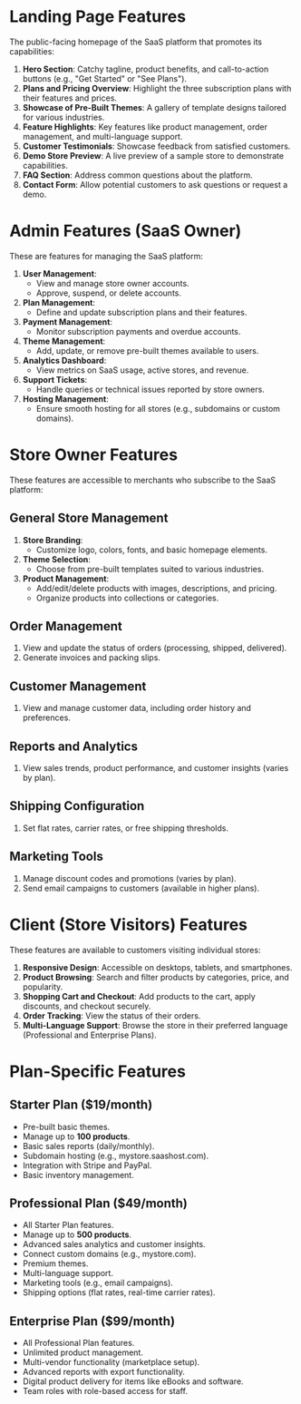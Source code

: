 # Landing Page Features
The public-facing homepage of the SaaS platform that promotes its capabilities:
1. **Hero Section**: Catchy tagline, product benefits, and call-to-action buttons (e.g., "Get Started" or "See Plans").
2. **Plans and Pricing Overview**: Highlight the three subscription plans with their features and prices.
3. **Showcase of Pre-Built Themes**: A gallery of template designs tailored for various industries.
4. **Feature Highlights**: Key features like product management, order management, and multi-language support.
5. **Customer Testimonials**: Showcase feedback from satisfied customers.
6. **Demo Store Preview**: A live preview of a sample store to demonstrate capabilities.
7. **FAQ Section**: Address common questions about the platform.
8. **Contact Form**: Allow potential customers to ask questions or request a demo.

# Admin Features (SaaS Owner)
These are features for managing the SaaS platform:
1. **User Management**:
   * View and manage store owner accounts.
   * Approve, suspend, or delete accounts.
2. **Plan Management**:
   * Define and update subscription plans and their features.
3. **Payment Management**:
   * Monitor subscription payments and overdue accounts.
4. **Theme Management**:
   * Add, update, or remove pre-built themes available to users.
5. **Analytics Dashboard**:
   * View metrics on SaaS usage, active stores, and revenue.
6. **Support Tickets**:
   * Handle queries or technical issues reported by store owners.
7. **Hosting Management**:
   * Ensure smooth hosting for all stores (e.g., subdomains or custom domains).

# Store Owner Features
These features are accessible to merchants who subscribe to the SaaS platform:

## General Store Management
1. **Store Branding**:
   * Customize logo, colors, fonts, and basic homepage elements.
2. **Theme Selection**:
   * Choose from pre-built templates suited to various industries.
3. **Product Management**:
   * Add/edit/delete products with images, descriptions, and pricing.
   * Organize products into collections or categories.

## Order Management
1. View and update the status of orders (processing, shipped, delivered).
2. Generate invoices and packing slips.

## Customer Management
1. View and manage customer data, including order history and preferences.

## Reports and Analytics
1. View sales trends, product performance, and customer insights (varies by plan).

## Shipping Configuration
1. Set flat rates, carrier rates, or free shipping thresholds.

## Marketing Tools
1. Manage discount codes and promotions (varies by plan).
2. Send email campaigns to customers (available in higher plans).

# Client (Store Visitors) Features
These features are available to customers visiting individual stores:
1. **Responsive Design**: Accessible on desktops, tablets, and smartphones.
2. **Product Browsing**: Search and filter products by categories, price, and popularity.
3. **Shopping Cart and Checkout**: Add products to the cart, apply discounts, and checkout securely.
4. **Order Tracking**: View the status of their orders.
5. **Multi-Language Support**: Browse the store in their preferred language (Professional and Enterprise Plans).

# Plan-Specific Features

## Starter Plan ($19/month)
* Pre-built basic themes.
* Manage up to **100 products**.
* Basic sales reports (daily/monthly).
* Subdomain hosting (e.g., mystore.saashost.com).
* Integration with Stripe and PayPal.
* Basic inventory management.

## Professional Plan ($49/month)
* All Starter Plan features.
* Manage up to **500 products**.
* Advanced sales analytics and customer insights.
* Connect custom domains (e.g., mystore.com).
* Premium themes.
* Multi-language support.
* Marketing tools (e.g., email campaigns).
* Shipping options (flat rates, real-time carrier rates).

## Enterprise Plan ($99/month)
* All Professional Plan features.
* Unlimited product management.
* Multi-vendor functionality (marketplace setup).
* Advanced reports with export functionality.
* Digital product delivery for items like eBooks and software.
* Team roles with role-based access for staff.
